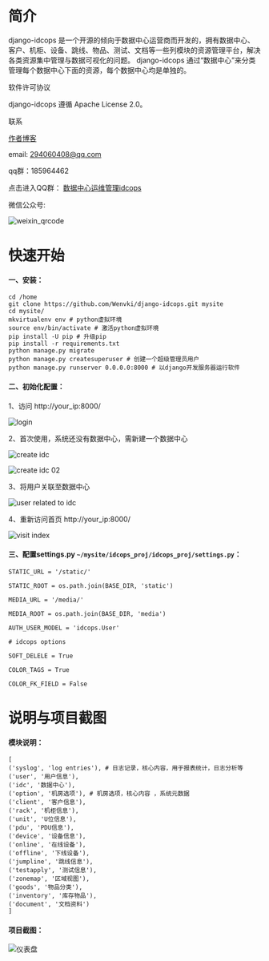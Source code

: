 # 简介
django-idcops 是一个开源的倾向于数据中心运营商而开发的，拥有数据中心、客户、机柜、设备、跳线、物品、测试、文档等一些列模块的资源管理平台，解决各类资源集中管理与数据可视化的问题。
django-idcops 通过“数据中心”来分类管理每个数据中心下面的资源，每个数据中心均是单独的。

软件许可协议

django-idcops 遵循 Apache License 2.0。


联系

[作者博客](https://www.iloxp.com)

email: 294060408@qq.com

qq群：185964462

点击进入QQ群： [数据中心运维管理idcops](https://jq.qq.com/?_wv=1027&k=5SVIbPP)

微信公众号:

![weixin_qrcode](https://raw.githubusercontent.com/Wenvki/django-idcops/master/screenshots/qrcode_for_weixin.jpg)


# 快速开始

#### 一、安装：

```
cd /home
git clone https://github.com/Wenvki/django-idcops.git mysite
cd mysite/
mkvirtualenv env # python虚拟环境
source env/bin/activate # 激活python虚拟环境
pip install -U pip # 升级pip
pip install -r requirements.txt
python manage.py migrate
python manage.py createsuperuser # 创建一个超级管理员用户
python manage.py runserver 0.0.0.0:8000 # 以django开发服务器运行软件
```


#### 二、初始化配置：

1、访问 http://your_ip:8000/

![login](https://raw.githubusercontent.com/Wenvki/django-idcops/master/screenshots/0001.png)

2、首次使用，系统还没有数据中心，需新建一个数据中心

![create idc](https://raw.githubusercontent.com/Wenvki/django-idcops/master/screenshots/0002.png)

![create idc 02](https://raw.githubusercontent.com/Wenvki/django-idcops/master/screenshots/0003.png)

3、将用户关联至数据中心

![user related to idc](https://raw.githubusercontent.com/Wenvki/django-idcops/master/screenshots/0004.png)

4、重新访问首页 http://your_ip:8000/

![visit index](https://raw.githubusercontent.com/Wenvki/django-idcops/master/screenshots/0005.png)


#### 三、配置settings.py `~/mysite/idcops_proj/idcops_proj/settings.py`：

```
STATIC_URL = '/static/'

STATIC_ROOT = os.path.join(BASE_DIR, 'static')

MEDIA_URL = '/media/'

MEDIA_ROOT = os.path.join(BASE_DIR, 'media')

AUTH_USER_MODEL = 'idcops.User'

# idcops options

SOFT_DELELE = True

COLOR_TAGS = True

COLOR_FK_FIELD = False

```



# 说明与项目截图

#### 模块说明：

```
[
('syslog', 'log entries'), # 日志记录，核心内容，用于报表统计，日志分析等
('user', '用户信息'),
('idc', '数据中心'),  
('option', '机房选项'), # 机房选项，核心内容 ，系统元数据
('client', '客户信息'),
('rack', '机柜信息'),
('unit', 'U位信息'),
('pdu', 'PDU信息'),
('device', '设备信息'),
('online', '在线设备'),
('offline', '下线设备'),
('jumpline', '跳线信息'),
('testapply', '测试信息'),
('zonemap', '区域视图'),
('goods', '物品分类'),
('inventory', '库存物品'),
('document', '文档资料')
]
```


#### 项目截图：

![仪表盘](https://raw.githubusercontent.com/Wenvki/django-idcops/master/screenshots/2018-12-25_173535.jpg)
